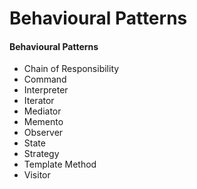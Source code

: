 # Behavioural Patterns

#### Behavioural Patterns

* Chain of Responsibility
* Command
* Interpreter
* Iterator
* Mediator
* Memento
* Observer
* State
* Strategy
* Template Method
* Visitor
